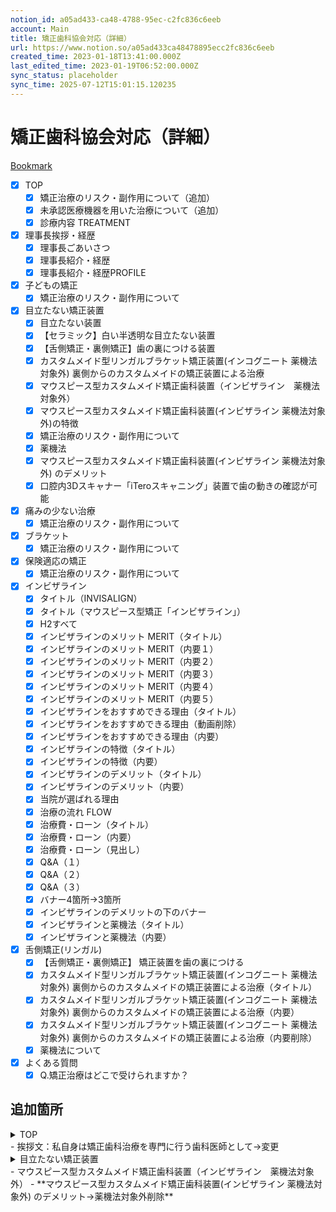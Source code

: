 ```yaml
---
notion_id: a05ad433-ca48-4788-95ec-c2fc836c6eeb
account: Main
title: 矯正歯科協会対応（詳細）
url: https://www.notion.so/a05ad433ca48478895ecc2fc836c6eeb
created_time: 2023-01-18T13:41:00.000Z
last_edited_time: 2023-01-19T06:52:00.000Z
sync_status: placeholder
sync_time: 2025-07-12T15:01:15.120235
---
```

# 矯正歯科協会対応（詳細）

[Bookmark](https://docs.google.com/spreadsheets/d/1E8fLlsAc7NirONqSIPFPZGAExRHvDkRzcphl7FDtl6E/edit#gid=0)
- [x] TOP
  - [x] 矯正治療のリスク・副作用について（追加）
  - [x] 未承認医療機器を用いた治療について（追加）
  - [x] 診療内容
TREATMENT
  
- [x] 理事長挨拶・経歴
  - [x] 理事長ごあいさつ
  - [x] 理事長紹介・経歴
  - [x] 理事長紹介・経歴PROFILE
  
- [x] 子どもの矯正
  - [x] 矯正治療のリスク・副作用について
  
- [x] 目立たない矯正装置
  - [x] 目立たない装置
  - [x] 【セラミック】白い半透明な目立たない装置
  - [x] 【舌側矯正・裏側矯正】歯の裏につける装置
  - [x] カスタムメイド型リンガルブラケット矯正装置(インコグニート 薬機法対象外)
裏側からのカスタムメイドの矯正装置による治療
  - [x] マウスピース型カスタムメイド矯正歯科装置（インビザライン　薬機法対象外）
  - [x] マウスピース型カスタムメイド矯正歯科装置(インビザライン 薬機法対象外)の特徴
  - [x] 矯正治療のリスク・副作用について
  - [x] 薬機法
  - [x] マウスピース型カスタムメイド矯正歯科装置(インビザライン 薬機法対象外) のデメリット
  - [x] 口腔内3Dスキャナー「iTeroスキャニング」装置で歯の動きの確認が可能
  
- [x] 痛みの少ない治療
  - [x] 矯正治療のリスク・副作用について
  
- [x] ブラケット
  - [x] 矯正治療のリスク・副作用について
  
- [x] 保険適応の矯正
  - [x] 矯正治療のリスク・副作用について
  
- [x] インビザライン
  - [x] タイトル（INVISALIGN）
  - [x] タイトル（マウスピース型矯正「インビザライン」）
  - [x] H2すべて
  - [x] インビザラインのメリット
MERIT（タイトル）
  - [x] インビザラインのメリット
MERIT（内要１）
  - [x] インビザラインのメリット
MERIT（内要２）
  - [x] インビザラインのメリット
MERIT（内要３）
  - [x] インビザラインのメリット
MERIT（内要４）
  - [x] インビザラインのメリット
MERIT（内要５）
  - [x] インビザラインをおすすめできる理由（タイトル）
  - [x] インビザラインをおすすめできる理由（動画削除）
  - [x] インビザラインをおすすめできる理由（内要）
  - [x] インビザラインの特徴（タイトル）
  - [x] インビザラインの特徴（内要）
  - [x] インビザラインのデメリット（タイトル）
  - [x] インビザラインのデメリット（内要）
  - [x] 当院が選ばれる理由
  - [x] 治療の流れ
FLOW
  - [x] 治療費・ローン（タイトル）
  - [x] 治療費・ローン（内要）
  - [x] 治療費・ローン（見出し）
  - [x] Q&A（１）
  - [x] Q&A（２）
  - [x] Q&A（３）
  - [x] バナー4箇所→3箇所
  - [x] インビザラインのデメリットの下のバナー
  - [x] インビザラインと薬機法（タイトル）
  - [x] インビザラインと薬機法（内要）
- [x] 舌側矯正(リンガル)
  - [x] 【舌側矯正・裏側矯正】
矯正装置を歯の裏につける
  - [x] カスタムメイド型リンガルブラケット矯正装置(インコグニート 薬機法対象外)
裏側からのカスタムメイドの矯正装置による治療（タイトル）
  - [x] カスタムメイド型リンガルブラケット矯正装置(インコグニート 薬機法対象外)
裏側からのカスタムメイドの矯正装置による治療（内要）
  - [x] カスタムメイド型リンガルブラケット矯正装置(インコグニート 薬機法対象外)
裏側からのカスタムメイドの矯正装置による治療（内要削除）
  - [x] 薬機法について
- [x] よくある質問
  - [x] Q.矯正治療はどこで受けられますか？
## 追加箇所
<details>
<summary>TOP</summary>
</details>
  - 挨拶文：私自身は矯正歯科治療を専門に行う歯科医師として→変更
<details>
<summary>目立たない矯正装置</summary>
</details>
  - マウスピース型カスタムメイド矯正歯科装置（インビザライン　薬機法対象外）
  - **マウスピース型カスタムメイド矯正歯科装置(インビザライン 薬機法対象外) のデメリット→薬機法対象外削除**